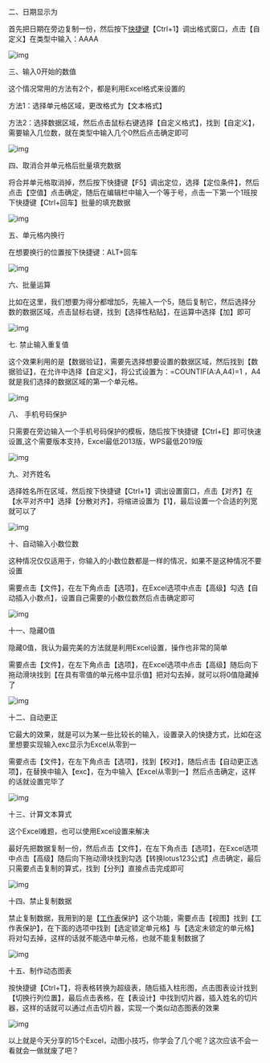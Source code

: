 

二、日期显示为

首先把日期在旁边复制一份，然后按下[快捷键](https://news.163.com/news/search?keyword=快捷键)【Ctrl+1】调出格式窗口，点击【自定义】在类型中输入：AAAA

![img](https://nimg.ws.126.net/?url=http%3A%2F%2Fdingyue.ws.126.net%2F2022%2F0428%2F5ff19d61g00rb196n00szc000il00i7m.gif&thumbnail=750x2147483647&quality=85&type=gif)

三、输入0开始的数值

这个情况常用的方法有2个，都是利用Excel格式来设置的

方法1：选择单元格区域，更改格式为【文本格式】

方法2：选择数据区域，然后点击鼠标右键选择【自定义格式】，找到【自定义】，需要输入几位数，就在类型中输入几个0然后点击确定即可

![img](https://nimg.ws.126.net/?url=http%3A%2F%2Fdingyue.ws.126.net%2F2022%2F0428%2F344ee3c3g00rb196o00pfc000mg00j9m.gif&thumbnail=750x2147483647&quality=85&type=gif)

四、取消合并单元格后批量填充数据

将合并单元格取消掉，然后按下快捷键【F5】调出定位，选择【定位条件】，然后点击【空值】点击确定，随后在编辑栏中输入一个等于号，点击一下第一个1班按下快捷键【Ctrl+回车】批量的填充数据

![img](https://nimg.ws.126.net/?url=http%3A%2F%2Fdingyue.ws.126.net%2F2022%2F0428%2Fe0f3eff6g00rb196n00p6c000iy00hym.gif&thumbnail=750x2147483647&quality=85&type=gif)

五、单元格内换行

在想要换行的位置按下快捷键：ALT+回车

![img](https://nimg.ws.126.net/?url=http%3A%2F%2Fdingyue.ws.126.net%2F2022%2F0428%2F72f43039g00rb196n00f9c000u200pem.gif&thumbnail=750x2147483647&quality=85&type=gif)

六、批量运算

比如在这里，我们想要为得分都增加5，先输入一个5，随后复制它，然后选择分数的数据区域，点击鼠标右键，找到【选择性粘贴】，在运算中选择【加】即可

![img](https://nimg.ws.126.net/?url=http%3A%2F%2Fdingyue.ws.126.net%2F2022%2F0428%2F197cb87eg00rb196n00isc000mc00f3m.gif&thumbnail=750x2147483647&quality=85&type=gif)

七. 禁止输入重复值

这个效果利用的是【数据验证】，需要先选择想要设置的数据区域，然后找到【数据验证】，在允许中选择【自定义】，将公式设置为：=COUNTIF(A:A,A4)=1 ，A4就是我们选择的数据区域的第一个单元格。

![img](https://nimg.ws.126.net/?url=http%3A%2F%2Fdingyue.ws.126.net%2F2022%2F0428%2F9cb5d0dfg00rb196n00gwc000my00gdm.gif&thumbnail=750x2147483647&quality=85&type=gif)

八、 手机号码保护

只需要在旁边输入一个手机号码保护的模板，随后按下快捷键【Ctrl+E】即可快速设置,这个需要版本支持，Excel最低2013版，WPS最低2019版

![img](https://nimg.ws.126.net/?url=http%3A%2F%2Fdingyue.ws.126.net%2F2022%2F0428%2F0051a50dg00rb196n00ayc000va00rim.gif&thumbnail=750x2147483647&quality=85&type=gif)

九、对齐姓名

选择姓名所在区域，然后按下快捷键【Ctrl+1】调出设置窗口，点击【对齐】在【水平对齐中】选择【分散对齐】，将缩进设置为【1】，最后设置一个合适的列宽就可以了

![img](https://nimg.ws.126.net/?url=http%3A%2F%2Fdingyue.ws.126.net%2F2022%2F0428%2F6a11414dg00rb196n00t6c000re00ocm.gif&thumbnail=750x2147483647&quality=85&type=gif)

十、自动输入小数位数

这种情况仅仅适用于，你输入的小数位数都是一样的情况，如果不是这种情况不要设置

需要点击【文件】，在左下角点击【选项】，在Excel选项中点击【高级】勾选【自动插入小数点】，设置自己需要的小数位数然后点击确定即可

![img](https://nimg.ws.126.net/?url=http%3A%2F%2Fdingyue.ws.126.net%2F2022%2F0428%2Fee958f75g00rb196o00rxc000o500k8m.gif&thumbnail=750x2147483647&quality=85&type=gif)

十一、隐藏0值

隐藏0值，我认为最完美的方法就是利用Excel设置，操作也非常的简单

需要点击【文件】，在左下角点击【选项】，在Excel选项中点击【高级】随后向下拖动滑块找到【在具有零值的单元格中显示值】把对勾去掉，就可以将0值隐藏掉了

![img](https://nimg.ws.126.net/?url=http%3A%2F%2Fdingyue.ws.126.net%2F2022%2F0428%2F08864596g00rb196n0104c000kp00k7m.gif&thumbnail=750x2147483647&quality=85&type=gif)

十二、自动更正

它最大的效果，就是可以为某一些比较长的输入，设置录入的快捷方式，比如在这里想要实现输入exc显示为Excel从零到一

需要点击【文件】，在左下角点击【选项】，找到【校对】，随后点击【自动更正选项】，在替换中输入【exc】，在为中输入【Excel从零到一】然后点击确定，这样的话就设置完毕了

![img](https://nimg.ws.126.net/?url=http%3A%2F%2Fdingyue.ws.126.net%2F2022%2F0428%2Fc36502a7g00rb196n00g3c000g000efm.gif&thumbnail=750x2147483647&quality=85&type=gif)

十三、计算文本算式

这个Excel难题，也可以使用Excel设置来解决

最好先把数据复制一份，然后点击【文件】，在左下角点击【选项】，在Excel选项中点击【高级】随后向下拖动滑块找到勾选【转换lotus123公式】点击确定，最后只需要点击复制的算式，找到【分列】直接点击完成即可

![img](https://nimg.ws.126.net/?url=http%3A%2F%2Fdingyue.ws.126.net%2F2022%2F0428%2Fc34a4848g00rb196n014lc000ja00hbm.gif&thumbnail=750x2147483647&quality=85&type=gif)

十四、禁止复制数据

禁止复制数据，我用到的是【[工作表](https://news.163.com/news/search?keyword=工作表)保护】这个功能，需要点击【视图】找到【工作表保护】，在下面的选项中找到【选定锁定单元格】与【选定未锁定的单元格】将对勾去掉，这样的话就不能选中单元格，也就不能复制数据了

![img](https://nimg.ws.126.net/?url=http%3A%2F%2Fdingyue.ws.126.net%2F2022%2F0428%2F3f11372bg00rb196n00rvc000u400nym.gif&thumbnail=750x2147483647&quality=85&type=gif)

十五、制作动态图表

按快捷键【Ctrl+T】，将表格转换为超级表，随后插入柱形图，点击图表设计找到【切换行列位置】，最后点击表格，在【表设计】中找到切片器，插入姓名的切片器，这样的话就可以通过点击切片器，实现一个类似动态图表的效果

![img](https://nimg.ws.126.net/?url=http%3A%2F%2Fdingyue.ws.126.net%2F2022%2F0428%2Ff228f94bg00rb196n01cvc000ni00dkm.gif&thumbnail=750x2147483647&quality=85&type=gif)

以上就是今天分享的15个Excel，动图小技巧，你学会了几个呢？这次应该不会一看就会一做就废了吧？